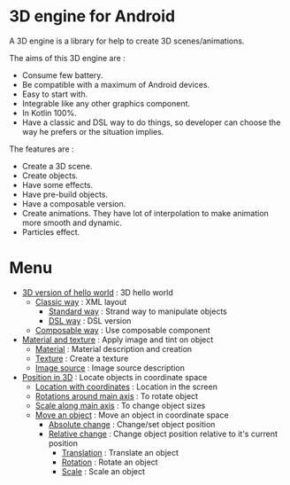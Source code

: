 # 3D engine for Android

A 3D engine is a library for help to create 3D scenes/animations.

The aims of this 3D engine are :
* Consume few battery.
* Be compatible with a maximum of Android devices.
* Easy to start with.
* Integrable like any other graphics component.
* In Kotlin 100%.
* Have a classic and DSL way to do things, so developer can choose the way he prefers or the situation implies.

The features are :
* Create a 3D scene.
* Create objects.
* Have some effects.
* Have pre-build objects.
* Have a composable version.
* Create animations. They have lot of interpolation to make animation more smooth and dynamic.
* Particles effect.

# Menu

* [3D version of hello world](helloWorld/HelloWorld3D.md) : 3D hello world
  * [Classic way](helloWorld/HelloWorld3D.md#classic-way) : XML layout
    * [Standard way](helloWorld/HelloWorld3D.md#standard-way) : Strand way to manipulate objects
    * [DSL way](helloWorld/HelloWorld3D.md#dsl-way) : DSL version
  * [Composable way](helloWorld/HelloWorld3D.md#composable-way) : Use composable component
* [Material and texture](material/Material.md) : Apply image and tint on object
  * [Material](material/Material.md#material) : Material description and creation
  * [Texture](material/Material.md#texture) : Create a texture
  * [Image source](material/Material.md#image-source) : Image source description
* [Position in 3D](position/PositionIn3D.md) : Locate objects in coordinate space
  * [Location with coordinates](position/PositionIn3D.md#location-with-coordinates) : Location in the screen
  * [Rotations around main axis](position/PositionIn3D.md#rotations-around-main-axis) : To rotate object
  * [Scale along main axis](position/PositionIn3D.md#scale-along-main-axis) : To change object sizes
  * [Move an object](position/PositionIn3D.md#move-an-object) : Move an object in coordinate space
    * [Absolute change](position/PositionIn3D.md#absolute-change) : Change/set object position
    * [Relative change](position/PositionIn3D.md#relative-change) : Change object position relative to it's current position
      * [Translation](position/PositionIn3D.md#translation) : Translate an object
      * [Rotation](position/PositionIn3D.md#rotation) : Rotate an object
      * [Scale](position/PositionIn3D.md#scale) : Scale an object
